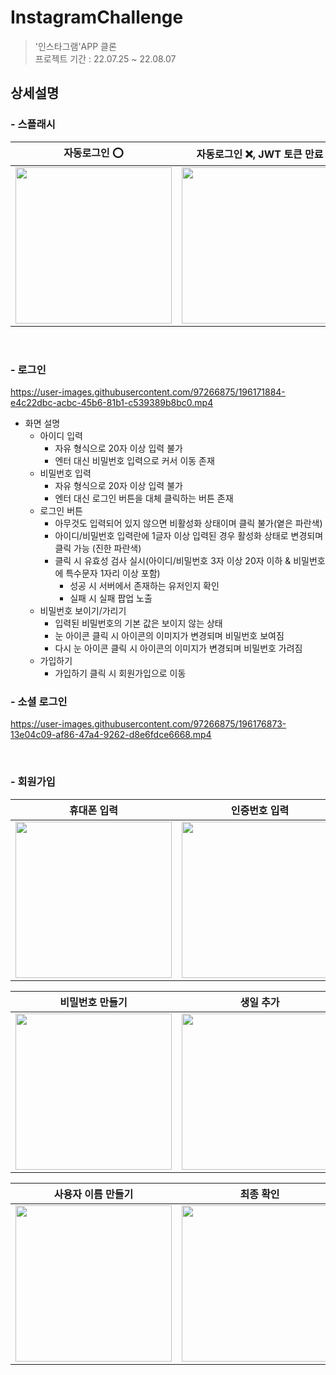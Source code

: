 # InstagramChallenge
> '인스타그램'APP 클론  
> 프로젝트 기간 : 22.07.25 ~ 22.08.07   
## 상세설명
### - 스플래시
| 자동로그인 ⭕️ | 자동로그인 ❌, JWT 토큰 만료 |
| ---- | --- |
| <img width="250" src="https://user-images.githubusercontent.com/97266875/196167077-69bccad8-b1d9-41dc-a419-2079fbd9f646.gif"> | <img width="250" src="https://user-images.githubusercontent.com/97266875/196169144-e129f691-638a-4bc5-ba65-ef2210ead12c.gif">

<br>

### - 로그인
https://user-images.githubusercontent.com/97266875/196171884-e4c22dbc-acbc-45b6-81b1-c539389b8bc0.mp4
- 화면 설명
  - 아이디 입력
    - 자유 형식으로 20자 이상 입력 불가
    - 엔터 대신 비밀번호 입력으로 커서 이동 존재
  - 비밀번호 입력
    - 자유 형식으로 20자 이상 입력 불가
    - 엔터 대신 로그인 버튼을 대체 클릭하는 버튼 존재
  - 로그인 버튼
    - 아무것도 입력되어 있지 않으면 비활성화 상태이며 클릭 불가(옅은 파란색)
    - 아이디/비밀번호 입력란에 1글자 이상 입력된 경우 활성화 상태로 변경되며 클릭 가능 (진한 파란색)
    - 클릭 시 유효성 검사 실시(아이디/비밀번호 3자 이상 20자 이하 & 비밀번호에 특수문자 1자리 이상 포함)
      - 성공 시 서버에서 존재하는 유저인지 확인
      - 실패 시 실패 팝업 노출
  - 비밀번호 보이기/가리기
    - 입력된 비밀번호의 기본 값은 보이지 않는 상태
    - 눈 아이콘 클릭 시 아이콘의 이미지가 변경되며 비밀번호 보여짐
    - 다시 눈 아이콘 클릭 시 아이콘의 이미지가 변경되며 비밀번호 가려짐
  - 가입하기
    - 가입하기 클릭 시 회원가입으로 이동
### - 소셜 로그인
https://user-images.githubusercontent.com/97266875/196176873-13e04c09-af86-47a4-9262-d8e6fdce6668.mp4

<br>

### - 회원가입
| 휴대폰 입력 | 인증번호 입력 | 이름 추가 |
| ---- | --- | --- |
| <img width="250" src="https://user-images.githubusercontent.com/97266875/196178067-b54eec28-b9dc-4092-b008-33c92fdea959.gif"> | <img width="250" src="https://user-images.githubusercontent.com/97266875/196178597-e6897426-091c-4a65-9f25-bb3710fbff22.gif"> | <img width="250" src="https://user-images.githubusercontent.com/97266875/196179436-268946a2-b1a7-4084-97a0-ddc1cb259be0.gif"> |

| 비밀번호 만들기 | 생일 추가 | 약관 동의 |
| ---- | --- | --- |
| <img width="250" src="https://user-images.githubusercontent.com/97266875/196181421-d274a26f-fcd4-435a-9eb4-b7939ebad49a.gif"> | <img width="250" src="https://user-images.githubusercontent.com/97266875/196181447-245d7402-d003-40c2-b46a-9503ac5b3f80.gif"> | <img width="250" src="https://user-images.githubusercontent.com/97266875/196181455-3b0b9657-78e6-41b8-9bd4-4a6e927a5523.gif"> |

| 사용자 이름 만들기 | 최종 확인 |
| ---- | --- |
| <img width="250" src="https://user-images.githubusercontent.com/97266875/196182802-d38678fe-c2ac-4e33-922a-0a580e84a801.gif"> | <img width="250" src="https://user-images.githubusercontent.com/97266875/196182809-4d0f6df0-8853-4488-8579-8725ff6ab1f3.gif"> |
